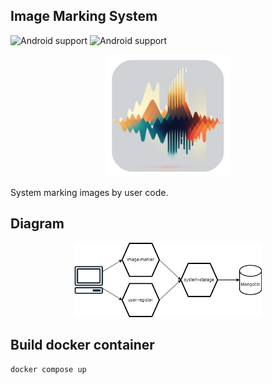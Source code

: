 ## Image Marking System

![Android support](https://shields.io/badge/Platform-Docker-green) ![Android support](https://shields.io/badge/v.1.0-cyan)

<p align="center">
    <img src="images/logo.png" width="200" alt="logo"/> 
</p>

System marking images by user code.

## Diagram

<p align="center">
    <img src="images/diagram.png" width="300" alt="diagram"/> 
</p>

## Build docker container

```docker
docker compose up
```

